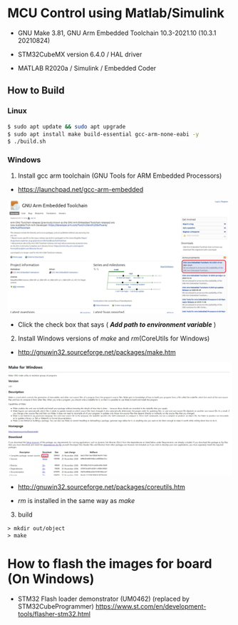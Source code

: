 # MCU Control using Matlab/Simulink

* GNU Make 3.81, GNU Arm Embedded Toolchain 10.3-2021.10 (10.3.1 20210824)

* STM32CubeMX version 6.4.0 / HAL driver

* MATLAB R2020a / Simulink / Embedded Coder

## How to Build

### Linux

```bash
$ sudo apt update && sudo apt upgrade
$ sudo apt install make build-essential gcc-arm-none-eabi -y
$ ./build.sh
```

### Windows

1. Install gcc arm toolchain (GNU Tools for ARM Embedded Processors)

- https://launchpad.net/gcc-arm-embedded

![](https://github.com/nodang/board_test2/blob/main/Image/1.jpg?raw=true)

- Click the check box that says ( ***Add path to environment variable*** )

2. Install Windows versions of *make* and *rm*(CoreUtils for Windows)

- http://gnuwin32.sourceforge.net/packages/make.htm

![](https://github.com/nodang/board_test2/blob/main/Image/2.jpg?raw=true)

- http://gnuwin32.sourceforge.net/packages/coreutils.htm

- *rm* is installed in the same way as *make*

3.  build

```console
> mkdir out/object
> make
```

# How to flash the images for board (On Windows)

- STM32 Flash loader demonstrator (UM0462) (replaced by STM32CubeProgrammer)   https://www.st.com/en/development-tools/flasher-stm32.html
